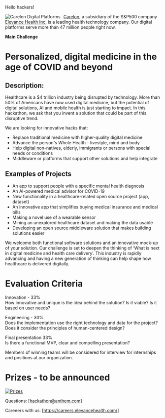 Hello hackers!

<img src="https://www.carelon.com/content/dam/digital/logos/carelon/clon-digital-platforms-color-logo-1.svg"
     alt="Carelon Digital Platforms"
     style="float: left; margin-right: 10px;"
     href="carelon.com"/>

[Carelon](carelon.com), a subsidiary of the S&P500 company [Elevance Health Inc](https://www.elevancehealth.com/), is a leading health technology company. Our digital platforms serve more than 47 million people right now.

**Main Challenge**
# Personalized, digital medicine in the age of COVID and beyond

## Description: 
Healthcare is a $4 trillion industry being disrupted by technology.
More than 50% of Americans have now used digital medicine, but the potential of digital solutions, AI and mobile health is just starting to impact.
In this hackathon, we ask that you invent a solution that could be part of this disruptive trend.

We are looking for innovative hacks that:
* Replace traditional medicine with higher-quality digital medicine
* Advance the person's Whole Health - livestyle, mind and body
* Help digital non-natives, elderly, immigrants or persons with special needs or conditions
* Middleware or platforms that support other solutions and help integrate

## Examples of Projects
* An app to support people with a specific mental health diagnosis
* An AI-powered medical advisor for COVID-19
* New functionality in a healthcare-related open source project (app, dataset) 
* An innovative app that simplifies buying medical insurance and medical bills
* Making a novel use of a wearable sensor
* Mining an unexplored healthcare dataset and making the data usable
* Developing an open source middleware solution that makes building solutions easier

We welcome both functional software solutions and an innovative mock-up of your solution. Our challenge is set to deepen the thinking of ‘What is next in digital medicine and health care delivery’. This industry is rapidly advancing and having a new generation of thinking can help shape how healthcare is delivered digitally.


# Evaluation Criteria
Innovation - 33% <br/>
How innovative and unique is the idea behind the solution?  Is it viable? Is it based on user needs?

Engineering - 30%<br/>
Does the implementation use the right technology and data for the project? Does it consider the principles of human-centered design?

Final presentation 33%<br/>
Is there a functional MVP, clear and compelling presentation? 

Members of winning teams will be considered for interview for internships and positions at our organization.

# Prizes - to be announced

[![Prizes](prizes.jpg "Prizes")](prizes.jpg)


Questions: [hackathon@anthem.com]

Careeers with us: [https://careers.elevancehealth.com/]

